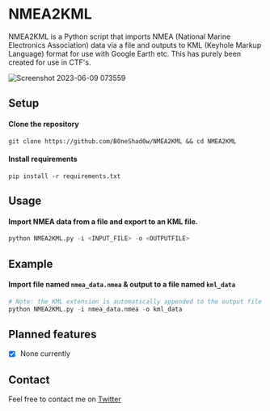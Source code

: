 # NMEA2KML
NMEA2KML is a Python script that imports NMEA (National Marine Electronics Association) data via a file and outputs to KML (Keyhole Markup Language) format for use with Google Earth etc. This has purely been created for use in CTF's.

![Screenshot 2023-06-09 073559](https://github.com/B0neShAd0w/NMEA2KML/assets/117080369/a00faef7-5672-4ccb-8327-d4e3bd0793ef)

## Setup

#### Clone the repository
```shell
git clone https://github.com/B0neShad0w/NMEA2KML && cd NMEA2KML
```

#### Install requirements
```shell
pip install -r requirements.txt
```

## Usage

#### Import NMEA data from a file and export to an KML file.
```python
python NMEA2KML.py -i <INPUT_FILE> -o <OUTPUTFILE>
```

## Example

#### Import file named `nmea_data.nmea` & output to a file named `kml_data`
```python
# Note: the KML extension is automatically appended to the output file name.
python NMEA2KML.py -i nmea_data.nmea -o kml_data
```

## Planned features

- [X] None currently

<!-- CSV, SHP (shapefile), GeoJSON, KML, KMZ or TFRecord -->

## Contact
Feel free to contact me on <a href="https://twitter.com/B0neShad0w">Twitter</a>
